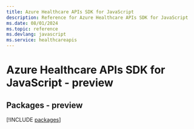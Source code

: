 ```yaml
---
title: Azure Healthcare APIs SDK for JavaScript
description: Reference for Azure Healthcare APIs SDK for JavaScript
ms.date: 08/01/2024
ms.topic: reference
ms.devlang: javascript
ms.service: healthcareapis
---
```

# Azure Healthcare APIs SDK for JavaScript - preview
## Packages - preview
[!INCLUDE [packages](healthcare-apis-index.md)]